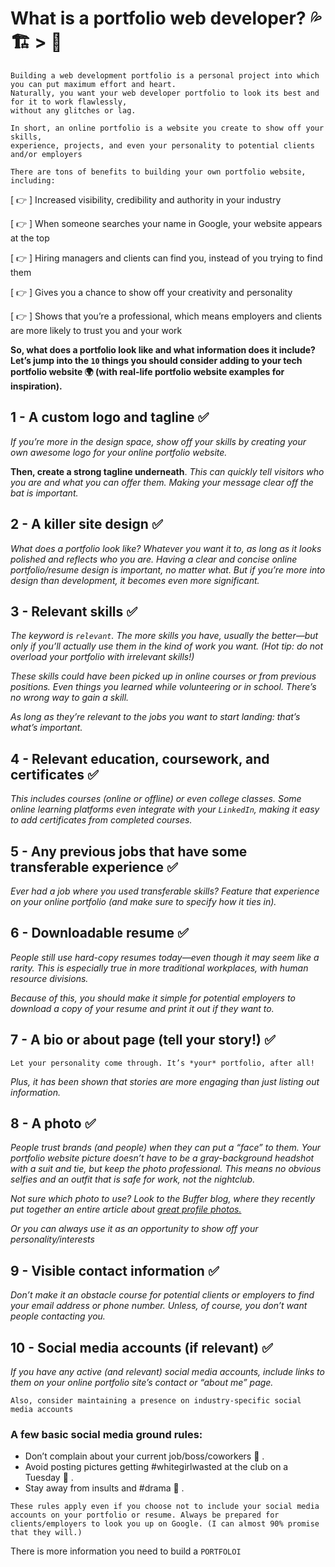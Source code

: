 # What is a portfolio web developer? :sweat_drops: :building_construction: > :briefcase:

```
Building a web development portfolio is a personal project into which you can put maximum effort and heart.
Naturally, you want your web developer portfolio to look its best and for it to work flawlessly, 
without any glitches or lag.
```
```
In short, an online portfolio is a website you create to show off your skills, 
experience, projects, and even your personality to potential clients and/or employers
```
`
There are tons of benefits to building your own portfolio website, including:
`

[ :point_right: ]  Increased visibility, credibility and authority in your industry

[ :point_right: ]  When someone searches your name in Google, your website appears at the top

[ :point_right: ]  Hiring managers and clients can find you, instead of you trying to find them 

[ :point_right: ]  Gives you a chance to show off your creativity and personality

[ :point_right: ]  Shows that you’re a professional, which means employers and clients are more likely to trust you and your work

**So, what does a portfolio look like and what information does it include? Let’s jump into the ``` 10 ``` 
things you should consider adding to your tech portfolio website 
:earth_africa: (with real-life portfolio website examples for inspiration).**

## 1 - A custom logo and tagline :white_check_mark:

*If you’re more in the design space, show off your skills by creating your own awesome logo for your online portfolio website.*

**Then, create a strong tagline underneath**. *This can quickly tell visitors who you are and what you can offer them. Making your message clear off the bat is important.*

## 2 - A killer site design :white_check_mark:

*What does a portfolio look like? Whatever you want it to, as long as it looks polished and reflects who you are. Having a clear and concise online portfolio/resume design is important, no matter what. But if you’re more into design than development, it becomes even more significant.*

## 3 - Relevant skills :white_check_mark:

*The keyword is `relevant`. The more skills you have, usually the better—but only if you’ll actually use them in the kind of work you want. (Hot tip: do not overload your portfolio with irrelevant skills!)*

*These skills could have been picked up in online courses or from previous positions. Even things you learned while volunteering or in school. There’s no wrong way to gain a skill.*

*As long as they’re relevant to the jobs you want to start landing: that’s what’s important.*

## 4 - Relevant education, coursework, and certificates :white_check_mark:

*This includes courses (online or offline) or even college classes. Some online learning platforms even integrate with your `LinkedIn`, making it easy to add certificates from completed courses.*

## 5 - Any previous jobs that have some transferable experience :white_check_mark:

*Ever had a job where you used transferable skills? Feature that experience on your online portfolio (and make sure to specify how it ties in).*

## 6 -  Downloadable resume :white_check_mark:

*People still use hard-copy resumes today—even though it may seem like a rarity. This is especially true in more traditional workplaces, with human resource divisions.*

*Because of this, you should make it simple for potential employers to download a copy of your resume and print it out if they want to.*

## 7 - A bio or about page (tell your story!) :white_check_mark:

```Let your personality come through. It’s *your* portfolio, after all!```

*Plus, it has been shown that stories are more engaging than just listing out information.*

## 8 - A photo  :white_check_mark:

*People trust brands (and people) when they can put a “face” to them. Your portfolio website picture doesn’t have to be a gray-background headshot with a suit and tie, but keep the photo professional. This means no obvious selfies and an outfit that is safe for work, not the nightclub.*

*Not sure which photo to use? Look to the Buffer blog, where they recently put together an entire article about [great profile photos.](https://buffer.com/pricing/publish)*

*Or you can always use it as an opportunity to show off your personality/interests*

## 9 - Visible contact information :white_check_mark:

*Don’t make it an obstacle course for potential clients or employers to find your email address or phone number. Unless, of course, you don’t want people contacting you.*

## 10 - Social media accounts (if relevant) :white_check_mark:

*If you have any active (and relevant) social media accounts, include links to them on your online portfolio site’s contact or “about me” page.*

```Also, consider maintaining a presence on industry-specific social media accounts```

### A few basic social media ground rules:

* Don’t complain about your current job/boss/coworkers :rotating_light: .
* Avoid posting pictures getting #whitegirlwasted at the club on a Tuesday :camera_flash: .
* Stay away from insults and #drama 🤬 .

`These rules apply even if you choose not to include your social media accounts on your portfolio or resume. Always be prepared for clients/employers to look you up on Google. (I can almost 90% promise that they will.)`

There is more information you need to build a  ```PORTFOLOI```






